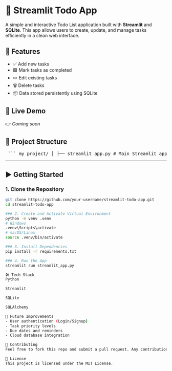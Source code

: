 # 📝 Streamlit Todo App

A simple and interactive Todo List application built with **Streamlit** and **SQLite**. This app allows users to create, update, and manage tasks efficiently in a clean web interface.


## 🔧 Features

- ✅ Add new tasks
- 🟩 Mark tasks as completed
- ✏️ Edit existing tasks
- 🗑️ Delete tasks
- 📦 Data stored persistently using SQLite


## 🚀 Live Demo

👉 *Coming soon* 


## 📁 Project Structure

<pre lang="text"> ``` my_project/ │ ├── streamlit_app.py # Main Streamlit application ├── requirements.txt # Python dependencies ├── .gitignore # Files ignored by Git └── .venv/ # Virtual environment (excluded via .gitignore) ``` </pre>



---

## ▶️ Getting Started

### 1. Clone the Repository

```bash
git clone https://github.com/your-username/streamlit-todo-app.git
cd streamlit-todo-app

### 2. Create and Activate Virtual Environment
python -m venv .venv
# Windows
.venv\Scripts\activate
# macOS/Linux
source .venv/bin/activate

### 3. Install Dependencies
pip install -r requirements.txt

### 4. Run the App
streamlit run streamlit_app.py

🛠 Tech Stack
Python

Streamlit

SQLite

SQLAlchemy

📌 Future Improvements
- User authentication (Login/Signup)
- Task priority levels
- Due dates and reminders
- Cloud database integration

🙌 Contributing
Feel free to fork this repo and submit a pull request. Any contributions are welcome!

📄 License
This project is licensed under the MIT License.


